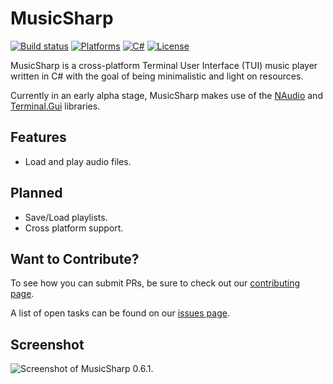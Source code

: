 # MusicSharp
[![Build status](https://github.com/markjamesm/MusicSharp/workflows/.NET%20Core/badge.svg?branch=main)](https://github.com/markjamesm/MusicSharp/actions) [![Platforms](https://img.shields.io/badge/Platforms-Windows-blue)]() [![C#](https://img.shields.io/badge/Language-CSharp-darkgreen.svg)](https://en.wikipedia.org/wiki/C_Sharp_(programming_language)) [![License](https://img.shields.io/badge/License-GPL-orange.svg)](https://www.gnu.org/licenses/gpl-3.0.en.html)

MusicSharp is a cross-platform Terminal User Interface (TUI) music player written in C# with the goal of being minimalistic and light on resources.

Currently in an early alpha stage, MusicSharp makes use of the [NAudio](https://github.com/naudio/NAudio) and [Terminal.Gui](https://github.com/migueldeicaza/gui.cs) libraries.

## Features

- Load and play audio files.

## Planned

- Save/Load playlists.
- Cross platform support.

## Want to Contribute?

To see how you can submit PRs, be sure to check out our [contributing page](https://github.com/markjamesm/MusicSharp/blob/main/CONTRIBUTING.md).

A list of open tasks can be found on our [issues page](https://github.com/markjamesm/MusicSharp/issues).

## Screenshot

<img src="https://user-images.githubusercontent.com/20845425/97771186-c8f72980-1b10-11eb-9082-cf053eb8fd5a.png" alt="Screenshot of MusicSharp 0.6.1.">